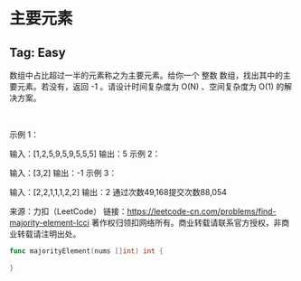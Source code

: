 # 主要元素  

## Tag: Easy  

数组中占比超过一半的元素称之为主要元素。给你一个 整数 数组，找出其中的主要元素。若没有，返回 -1 。请设计时间复杂度为 O(N) 、空间复杂度为 O(1) 的解决方案。

 

示例 1：

输入：[1,2,5,9,5,9,5,5,5]
输出：5
示例 2：

输入：[3,2]
输出：-1
示例 3：

输入：[2,2,1,1,1,2,2]
输出：2
通过次数49,168提交次数88,054

来源：力扣（LeetCode）
链接：https://leetcode-cn.com/problems/find-majority-element-lcci
著作权归领扣网络所有。商业转载请联系官方授权，非商业转载请注明出处。  


```go
func majorityElement(nums []int) int {
    
}
```

